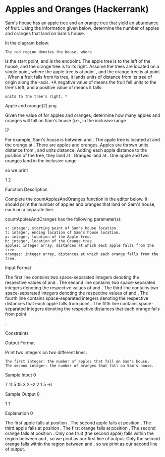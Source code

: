 # Apples and Oranges (Hackerrank)


Sam's house has an apple tree and an orange tree that yield an abundance of fruit. Using the information given below, determine the number of apples and oranges that land on Sam's house.

In the diagram below:

    The red region denotes the house, where 

is the start point, and
is the endpoint. The apple tree is to the left of the house, and the orange tree is to its right.
Assume the trees are located on a single point, where the apple tree is at point
, and the orange tree is at point
.
When a fruit falls from its tree, it lands
units of distance from its tree of origin along the -axis. *A negative value of means the fruit fell units to the tree's left, and a positive value of means it falls

    units to the tree's right. *

Apple and orange(2).png

Given the value of
for apples and oranges, determine how many apples and oranges will fall on Sam's house (i.e., in the inclusive range

)?

For example, Sam's house is between
and . The apple tree is located at and the orange at . There are apples and oranges. Apples are thrown units distance from , and units distance. Adding each apple distance to the position of the tree, they land at . Oranges land at . One apple and two oranges land in the inclusive range

so we print

1
2

Function Description

Complete the countApplesAndOranges function in the editor below. It should print the number of apples and oranges that land on Sam's house, each on a separate line.

countApplesAndOranges has the following parameter(s):

    s: integer, starting point of Sam's house location.
    t: integer, ending location of Sam's house location.
    a: integer, location of the Apple tree.
    b: integer, location of the Orange tree.
    apples: integer array, distances at which each apple falls from the tree.
    oranges: integer array, distances at which each orange falls from the tree.

Input Format

The first line contains two space-separated integers denoting the respective values of
and .
The second line contains two space-separated integers denoting the respective values of and .
The third line contains two space-separated integers denoting the respective values of and .
The fourth line contains space-separated integers denoting the respective distances that each apple falls from point .
The fifth line contains space-separated integers denoting the respective distances that each orange falls from point

.

Constraints

Output Format

Print two integers on two different lines:

    The first integer: the number of apples that fall on Sam's house.
    The second integer: the number of oranges that fall on Sam's house.

Sample Input 0

7 11
5 15
3 2
-2 2 1
5 -6

Sample Output 0

1
1

Explanation 0

The first apple falls at position
.
The second apple falls at position .
The third apple falls at position .
The first orange falls at position .
The second orange falls at position .
Only one fruit (the second apple) falls within the region between and , so we print as our first line of output.
Only the second orange falls within the region between and , so we print as our second line of output. 